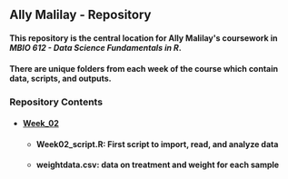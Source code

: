 ## **Ally Malilay - Repository**

#### This repository is the central location for Ally Malilay's coursework in _MBIO 612 - Data Science Fundamentals in R_. 
#### There are unique folders from each week of the course which contain data, scripts, and outputs.


### Repository Contents
* #### [Week_02](https://github.com/OCN-682-UH/Malilay/tree/main/Week_02) 
  * #### Week02_script.R: First script to import, read, and analyze data
  * #### weightdata.csv: data on treatment and weight for each sample